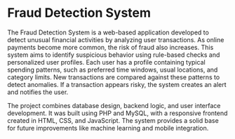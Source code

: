 # Fraud Detection System

The Fraud Detection System is a web-based application developed to detect unusual
financial activities by analyzing user transactions. As online payments become more common, the
risk of fraud also increases. This system aims to identify suspicious behavior using rule-based
checks and personalized user profiles. Each user has a profile containing typical spending patterns,
such as preferred time windows, usual locations, and category limits. New transactions are
compared against these patterns to detect anomalies. If a transaction appears risky, the system
creates an alert and notifies the user.

The project combines database design, backend logic, and user interface development. It was built 
using PHP and MySQL, with a responsive frontend created in HTML, CSS, and JavaScript. The system 
provides a solid base for future improvements like machine learning and mobile integration.

